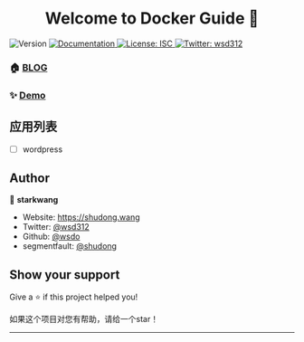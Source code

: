 <!--
 * @Author: starkwang
 * @Contact me: https://shudong.wang/about
 * @Date: 2019-11-13 15:47:31
 * @LastEditors: starkwang
 * @LastEditTime: 2019-11-13 15:51:35
 * @Description: file content
 -->
<h1 align="center">Welcome to Docker Guide 👋</h1>

<p>
  <img alt="Version" src="https://img.shields.io/badge/version-1.0.0-blue.svg?cacheSeconds=2592000" />
  <a href="https://shudong.wang" target="_blank">
    <img alt="Documentation" src="https://img.shields.io/badge/documentation-yes-brightgreen.svg" />
  </a>
  <a href="#" target="_blank">
    <img alt="License: ISC" src="https://img.shields.io/badge/License-ISC-yellow.svg" />
  </a>
  <a href="https://twitter.com/wsd312" target="_blank">
    <img alt="Twitter: wsd312" src="https://img.shields.io/twitter/follow/wsd312.svg?style=social" />
  </a>
</p>



### 🏠 [BLOG](https://shudong.wang)

### ✨ [Demo](https://shudong.wang)

## 应用列表
* [ ] wordpress



## Author

👤 **starkwang**

* Website: https://shudong.wang
* Twitter: [@wsd312](https://twitter.com/wsd312)
* Github: [@wsdo](https://github.com/wsdo)
* segmentfault: [@shudong](https://segmentfault.com/blog/shudong)

## Show your support

Give a ⭐️ if this project helped you!

如果这个项目对您有帮助，请给一个️star！

---

